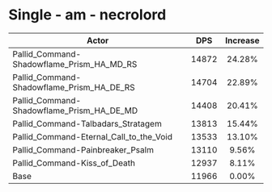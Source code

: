 # Single - am - necrolord
| Actor | DPS | Increase |
|---|:---:|:---:|
|Pallid_Command-Shadowflame_Prism_HA_MD_RS|14872|24.28%|
|Pallid_Command-Shadowflame_Prism_HA_DE_RS|14704|22.89%|
|Pallid_Command-Shadowflame_Prism_HA_DE_MD|14408|20.41%|
|Pallid_Command-Talbadars_Stratagem|13813|15.44%|
|Pallid_Command-Eternal_Call_to_the_Void|13533|13.10%|
|Pallid_Command-Painbreaker_Psalm|13110|9.56%|
|Pallid_Command-Kiss_of_Death|12937|8.11%|
|Base|11966|0.00%|
